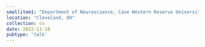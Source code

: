 ```yaml
---
smallitem1: "Department of Neuroscience, Case Western Reserve University"
location: "Cleveland, OH"
collection: cv
date: 2022-11-18
pubtype: 'talk'
---
```

